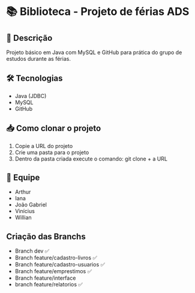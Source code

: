 # 📚 Biblioteca - Projeto de férias ADS

## 📌 Descrição
Projeto básico em Java com MySQL e GitHub para prática do grupo de estudos durante as férias.

## 🛠️ Tecnologias
- Java (JDBC)
- MySQL
- GitHub

## 📥 Como clonar o projeto
1. Copie a URL do projeto
2. Crie uma pasta para o projeto
3. Dentro da pasta criada execute o comando: git clone + a URL


## 🚀 Equipe
- Arthur
- Iana
- João Gabriel
- Vinícius
- Willian

## Criação das Branchs
- Branch dev ✅
- Branch feature/cadastro-livros ✅
- Branch feature/cadastro-usuarios ✅
- Branch feature/emprestimos ✅
- Branch feature/interface
- branch feature/relatorios ✅
